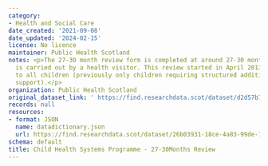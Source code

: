 ```yaml
---
category:
- Health and Social Care
date_created: '2021-09-08'
date_updated: '2024-02-15'
license: No licence
maintainer: Public Health Scotland
notes: <p>The 27-30 month review form is completed at around 27-30 months of age and
  is carried out by a health visitor. This review started in April 2013 and is offered
  to all children (previously only children requiring structured additional/intensive
  support).</p>
organization: Public Health Scotland
original_dataset_link: ' https://find.researchdata.scot/dataset/d2d57b7f-95d8-425f-b2fd-cc9aff05e659'
records: null
resources:
- format: JSON
  name: datadictionary.json
  url: https://find.researchdata.scot/dataset/26b03931-18ce-4a83-99de-1fca258518f3/resource/d2d57b7f-95d8-425f-b2fd-cc9aff05e659/download/datadictionary.json
schema: default
title: Child Health Systems Programme - 27-30Months Review
---
```

